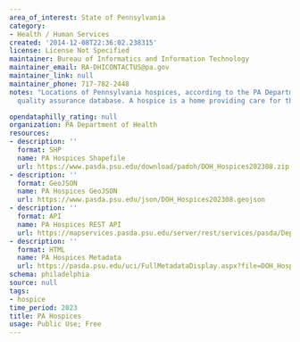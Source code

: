 ```yaml
---
area_of_interest: State of Pennsylvania
category:
- Health / Human Services
created: '2014-12-08T22:36:02.238315'
license: License Not Specified
maintainer: Bureau of Informatics and Information Technology
maintainer_email: RA-DHICONTACTUS@pa.gov
maintainer_link: null
maintainer_phone: 717-782-2448
notes: "Locations of Pennsylvania hospices, according to the PA Department of Health's
  quality assurance database. A hospice is a home providing care for the sick or terminally ill."

opendataphilly_rating: null
organization: PA Department of Health
resources:
- description: ''
  format: SHP
  name: PA Hospices Shapefile
  url: https://www.pasda.psu.edu/download/padoh/DOH_Hospices202308.zip
- description: ''
  format: GeoJSON
  name: PA Hospices GeoJSON
  url: https://www.pasda.psu.edu/json/DOH_Hospices202308.geojson
- description: ''
  format: API
  name: PA Hospices REST API
  url: https://mapservices.pasda.psu.edu/server/rest/services/pasda/DepHealth/MapServer
- description: ''
  format: HTML
  name: PA Hospices Metadata
  url: https://pasda.psu.edu/uci/FullMetadataDisplay.aspx?file=DOH_Hospices202308.xml
schema: philadelphia
source: null
tags: 
- hospice
time_period: 2023
title: PA Hospices
usage: Public Use; Free
---
```


